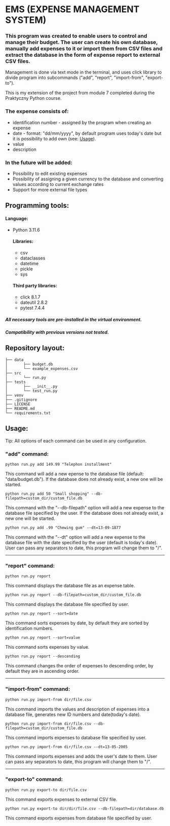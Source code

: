 # EMS (EXPENSE MANAGEMENT SYSTEM)

### This program was created to enable users to control and manage their budget. The user can create his own database, manually add expenses to it or import them from CSV files and extract the database in the form of expense report to external CSV files.

Management is done via text mode in the terminal, and uses click library to divide program into subcommands ("add", "report", "import-from", "export-to").

This is my extension of the project from module 7 completed during the Praktyczny Python course.

### The expense consists of:
- identification number - assigned by the program when creating an expense
- date - format: "dd/mm/yyyy", by default program uses today's date but it is possibility to add own (see: [Usage](#usage)).
- value
- description

### In the future will be added:
- Possibility to edit existing expenses
- Possibility of assigning a given currency to the database and converting values according to current exchange rates
- Support for more external file types

## Programming tools:

#### Language:
- Python 3.11.6

  #### Libraries:
    - csv
    - dataclasses
    - datetime
    - pickle
    - sys

  #### Third party libraries:
    - click 8.1.7
    - dateutil 2.8.2
    - pytest 7.4.4

##### All necessary tools are pre-installed in the virtual environment.
##### Compatibility with previous versions not tested.

## Repository layout:
```
├── data
│       ├── budget.db
│       └── example_expenses.csv
├── src
│       └── run.py
├── tests
│       ├── __init__.py
│       └── test_run.py
├── venv
├── .gitignore
├── LICENSE
├── README.md
└── requirements.txt
```
## Usage:
Tip: All options of each command can be used in any configuration.

### "add" command:
    python run.py add 149.99 "Telephon installment"
This command will add a new epense to the database file (default: "data/budget.db"). If the database does not already exist, a new one will be started.
    
    python run.py add 50 "Small shopping" --db-filepath=custom_dir/custom_file.db
This command with the "--db-filepath" option will add a new expense to the database file specified by the user. If the database does not already exist, a new one will be started.

    python run.py add .99 "Chewing gum" --dt=13-09-1877
This command with the "--dt" option will add a new expense to the database file with the date specified by the user (default is today's date).  User can pass any separators to date, this program will change them to "/".

---

### "report" command:
    python run.py report
This command displays the database file as an expense table.

    python run.py report --db-filepath=custom_dir/custom_file.db
This command displays the database file specified by user.

    python run.py report --sort=date
This command sorts expenses by date, by default they are sorted by identification numbers.

    python run.py report --sort=value
This command sorts expenses by value.

    python run.py report --descending
This command changes the order of expenses to descending order, by default they are in ascending order.

---

### "import-from" command:
    python run.py import-from dir/file.csv
This command imports the values ​​and description of expenses into a database file, generates new ID numbers and date(today's date).

    python run.py import-from dir/file.csv --db-filepath=custom_dir/custom_file.db
This command imports expenses to database file specified by user.

    python run.py import-from dir/file.csv --dt=13-05-2005
This command imports expenses and adds the user's date to them. User can pass any separators to date, this program will change them to "/".

---

### "export-to" command:
    python run.py export-to dir/file.csv
This command exports expenses to external CSV file.

    python run.py export-to dir/dir/file.csv --db-filepath=dir/database.db
This command exports expenses from database file specified by user.
